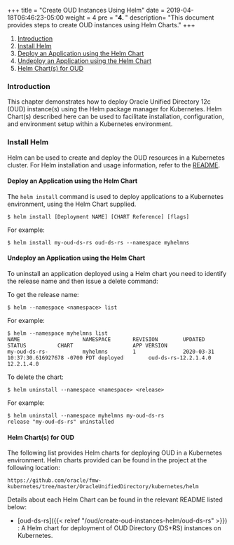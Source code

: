 +++
title = "Create OUD Instances Using Helm"
date = 2019-04-18T06:46:23-05:00
weight = 4 
pre = "<b>4. </b>"
description=  "This document provides steps to create OUD instances using Helm Charts."
+++

1. [Introduction](#introduction)
1. [Install Helm](#install-helm)
1. [Deploy an Application using the Helm Chart](#deploy-an-application-using-the-helm-chart)
1. [Undeploy an Application using the Helm Chart](#undeploy-an-application-using-the-helm-chart)
1. [Helm Chart(s) for OUD](#helm-charts-for-oud)

### Introduction

This chapter demonstrates how to deploy Oracle Unified Directory 12c (OUD) instance(s) using the Helm package manager for Kubernetes. Helm Chart(s) described here can be used to facilitate installation, configuration, and environment setup within a Kubernetes environment.

### Install Helm

Helm can be used to create and deploy the OUD resources in a Kubernetes cluster. For Helm installation and usage information, refer to the [README](https://github.com/helm/helm).

#### Deploy an Application using the Helm Chart

The `helm install` command is used to deploy applications to a Kubernetes environment, using the Helm Chart supplied.

```
$ helm install [Deployment NAME] [CHART Reference] [flags]
```

For example:

```
$ helm install my-oud-ds-rs oud-ds-rs --namespace myhelmns
```

#### Undeploy an Application using the Helm Chart

To uninstall an application deployed using a Helm chart you need to identify the release name and then issue a delete command:

To get the release name:

```
$ helm --namespace <namespace> list
```
        
For example:

```
$ helm --namespace myhelmns list
NAME                    NAMESPACE       REVISION        UPDATED                                 STATUS          CHART                   APP VERSION
my-oud-ds-rs-           myhelmns        1               2020-03-31 10:37:30.616927678 -0700 PDT deployed        oud-ds-rs-12.2.1.4.0    12.2.1.4.0
```
        
To delete the chart:

```
$ helm uninstall --namespace <namespace> <release>
```
        
For example:

```
$ helm uninstall --namespace myhelmns my-oud-ds-rs
release "my-oud-ds-rs" uninstalled
```

#### Helm Chart(s) for OUD

The following list provides Helm charts for deploying OUD in a Kubernetes environment.  Helm charts provided can be found in the project at the following location:

`https://github.com/oracle/fmw-kubernetes/tree/master/OracleUnifiedDirectory/kubernetes/helm`

Details about each Helm Chart can be found in the relevant README listed below:

* [oud-ds-rs]({{< relref "/oud/create-oud-instances-helm/oud-ds-rs" >}}) : A Helm chart for deployment of OUD Directory (DS+RS) instances on Kubernetes.
